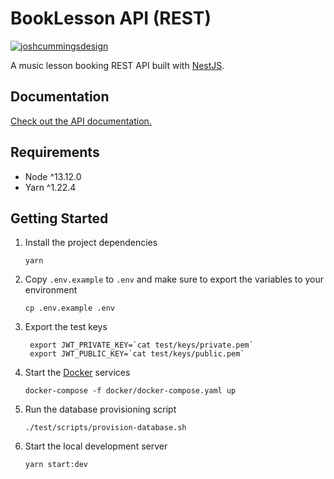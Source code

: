 # BookLesson API (REST)

[![joshcummingsdesign](https://circleci.com/gh/joshcummingsdesign/booklesson-api-rest.svg?style=svg)](https://circleci.com/gh/joshcummingsdesign/booklesson-api-rest)

A music lesson booking REST API built with [NestJS](https://nestjs.com/).

## Documentation

[Check out the API documentation.](https://documenter.getpostman.com/view/12959650/TVReeWgu)

## Requirements

- Node ^13.12.0
- Yarn ^1.22.4

## Getting Started

1.  Install the project dependencies

        yarn

2.  Copy `.env.example` to `.env` and make sure to export the variables to your environment

        cp .env.example .env

3. Export the test keys

        export JWT_PRIVATE_KEY=`cat test/keys/private.pem`
        export JWT_PUBLIC_KEY=`cat test/keys/public.pem`

4.  Start the [Docker](https://docs.docker.com/get-docker/) services

        docker-compose -f docker/docker-compose.yaml up

5.  Run the database provisioning script

        ./test/scripts/provision-database.sh

6.  Start the local development server

        yarn start:dev
